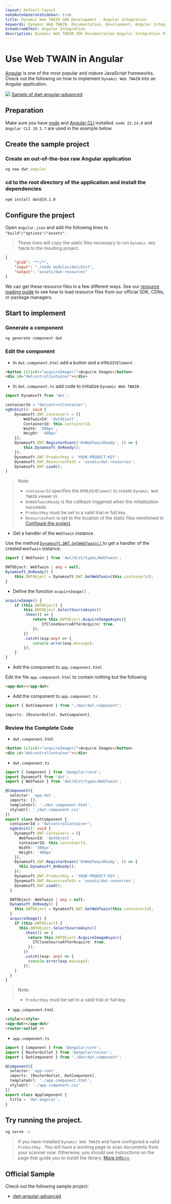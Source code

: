 ```yaml
---
layout: default-layout
needAutoGenerateSidebar: true
title: Dynamic Web TWAIN SDK Development - Angular Integration
keywords: Dynamic Web TWAIN, Documentation, Development, Angular Integration
breadcrumbText: Angular Integration
description: Dynamic Web TWAIN SDK Documentation Angular Integration Page
---
```


# Use Web TWAIN in Angular

[Angular](https://angular.io/) is one of the most popular and mature JavaScript frameworks. Check out the following on how to implement `Dynamic Web TWAIN` into an Angular application.

![](https://www.dynamsoft.com/web-twain/docs/assets/imgs/download.png) [Sample of dwt-angular-advanced](https://github.com/dynamsoft-dwt/dwt-angular-advanced)

## Preparation

Make sure you have [node](https://nodejs.org/) and [Angular CLI](https://cli.angular.io/) installed. `node 22.14.0` and `Angular CLI 19.1.7` are used in the example below.

## Create the sample project

### Create an out-of-the-box raw Angular application

``` cmd
ng new dwt-angular
```

### **cd** to the root directory of the application and install the dependencies

``` cmd
npm install dwt@19.1.0
```

## Configure the project

Open `angular.json` and add the following lines to `"build"/"options"/"assets"` .

> These lines will copy the static files necessary to run `Dynamic Web TWAIN` to the resulting project.

``` json
{
    "glob": "**/*",
    "input": "./node_modules/dwt/dist",
    "output": "assets/dwt-resources"
}
```

We can get these resource files in a few different ways. See our [resource loading guide](/_articles/general-usage/resource-loading.md) to see how to load resource files from our official SDK, CDNs, or package managers.

## Start to implement

### Generate a component

``` cmd
ng generate component dwt
```

### Edit the component

* In `dwt.component.html` add a button and a `HTMLDIVElement` .

``` html
<button (click)="acquireImage()">Acquire Images</button>
<div id="dwtcontrolContainer"></div>
```

* In `dwt.component.ts` add code to initialize `Dynamic Web TWAIN` .

``` typescript
import Dynamsoft from 'dwt';
```

``` typescript
containerId = "dwtcontrolContainer";
ngOnInit(): void {
    Dynamsoft.DWT.Containers = [{
        WebTwainId: 'dwtObject',
        ContainerId: this.containerId,
        Width: '300px',
        Height: '400px'
    }];
    Dynamsoft.DWT.RegisterEvent('OnWebTwainReady', () => {
        this.Dynamsoft_OnReady();
    });
    Dynamsoft.DWT.ProductKey = 'YOUR-PRODUCT-KEY';
    Dynamsoft.DWT.ResourcesPath = 'assets/dwt-resources';
    Dynamsoft.DWT.Load();
}
```

> Note:
> * `containerId` specifies the `HTMLDIVElement` to create `Dynamic Web TWAIN` viewer in.
> * `OnWebTwainReady` is the callback triggered when the initialization succeeds.
> * `ProductKey` must be set to a valid trial or full key.
> * `ResourcesPath` is set to the location of the static files mentioned in [Configure the project](#configure-the-project).

* Get a handler of the `WebTwain` instance.

Use the method [ `Dynamsoft.DWT.GetWebTwain()` ](/_articles/info/api/Dynamsoft_WebTwainEnv.md#getwebtwain) to get a handler of the created `WebTwain` instance.

``` typescript
import { WebTwain } from 'dwt/dist/types/WebTwain';
```

``` typescript
DWTObject: WebTwain | any = null;
Dynamsoft_OnReady() {
    this.DWTObject = Dynamsoft.DWT.GetWebTwain(this.containerId);
}
```

* Define the function `acquireImage()` .

``` typescript
acquireImage() {
    if (this.DWTObject) {
        this.DWTObject.SelectSourceAsync()
        .then(() => {
            return this.DWTObject.AcquireImageAsync({
                IfCloseSourceAfterAcquire: true,
            });
        })
        .catch((exp:any) => {
            console.error(exp.message);
        });
    }
}
```

* Add the component to `app.component.html` .

Edit the file `app.component.html` to contain nothing but the following

``` html
<app-dwt></app-dwt>
```

* Add the component to `app.component.ts` .

``` typescript
import { DwtComponent } from "./dwt/dwt.component";
```

``` typescript
imports: [RouterOutlet, DwtComponent],
```

### Review the Complete Code

* `dwt.component.html`

``` html
<button (click)="acquireImage()">Acquire Images</button>
<div id="dwtcontrolContainer"></div>
```

*  `dwt.component.ts`

``` typescript
import { Component } from '@angular/core';
import Dynamsoft from 'dwt';
import { WebTwain } from 'dwt/dist/types/WebTwain';

@Component({
  selector: 'app-dwt',
  imports: [],
  templateUrl: './dwt.component.html',
  styleUrl: './dwt.component.css'
})
export class DwtComponent {
  containerId = "dwtcontrolContainer";
  ngOnInit(): void {
    Dynamsoft.DWT.Containers = [{
      WebTwainId: 'dwtObject',
      ContainerId: this.containerId,
      Width: '300px',
      Height: '400px'
    }];
    Dynamsoft.DWT.RegisterEvent('OnWebTwainReady', () => {
      this.Dynamsoft_OnReady();
    });
    Dynamsoft.DWT.ProductKey = 'YOUR-PRODUCT-KEY';
    Dynamsoft.DWT.ResourcesPath = 'assets/dwt-resources';
    Dynamsoft.DWT.Load();
  }

  DWTObject: WebTwain | any = null;
  Dynamsoft_OnReady() {
    this.DWTObject = Dynamsoft.DWT.GetWebTwain(this.containerId);
  }
  acquireImage() {
    if (this.DWTObject) {
      this.DWTObject.SelectSourceAsync()
        .then(() => {
          return this.DWTObject.AcquireImageAsync({
            IfCloseSourceAfterAcquire: true,
          });
        })
        .catch((exp: any) => {
          console.error(exp.message);
        });
    }
  }
}
```
> Note:
> * `ProductKey` must be set to a valid trial or full key.

*  `app.component.html` 

``` html
<style></style>
<app-dwt></app-dwt>
<router-outlet />
```

*  `app.component.ts` 

``` typescript
import { Component } from '@angular/core';
import { RouterOutlet } from '@angular/router';
import { DwtComponent } from "./dwt/dwt.component";

@Component({
  selector: 'app-root',
  imports: [RouterOutlet, DwtComponent],
  templateUrl: './app.component.html',
  styleUrl: './app.component.css'
})
export class AppComponent {
  title = 'dwt-angular';
}
```

## Try running the project.

``` cmd
ng serve -o
```

> If you have installed `Dynamic Web TWAIN` and have configured a valid `ProductKey` . You will have a working page to scan documents from your scanner now. Otherwise, you should see instructions on the page that guide you to install the library. [More info>>](/_articles/general-usage/initialization.md#installation-of-the-dynamsoft-service).

## Official Sample

Check out the following sample project:

* [dwt-angular-advanced](https://github.com/dynamsoft-dwt/dwt-angular-advanced)
